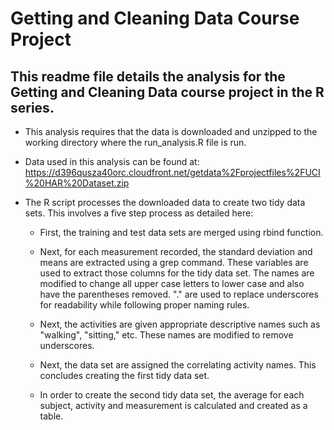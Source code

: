 # Getting and Cleaning Data Course Project
## This readme file details the analysis for the Getting and Cleaning Data course project in the R series.


* This analysis requires that the data is downloaded and unzipped to the working directory where the run_analysis.R file is run.

* Data used in this analysis can be found at: https://d396qusza40orc.cloudfront.net/getdata%2Fprojectfiles%2FUCI%20HAR%20Dataset.zip

* The R script processes the downloaded data to create two tidy data sets. This involves a five step process as detailed here:

  * First, the training and test data sets are merged using rbind function.
  
  * Next, for each measurement recorded, the standard deviation and means are extracted using a grep command. These variables are used to extract those columns for the tidy data set. The names are modified to change all upper case letters to lower case and also have the parentheses removed. "." are used to replace underscores for readability while following proper naming rules. 
  
  * Next, the activities are given appropriate descriptive names such as "walking", "sitting," etc. These names are modified to remove underscores. 
  
  * Next, the data set are assigned the correlating activity names. This concludes creating the first tidy data set.
  
  * In order to create the second tidy data set, the average for each subject, activity and measurement is calculated and created as a table. 
  
  
  